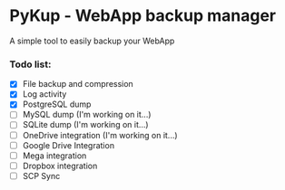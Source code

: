 # PyKup - WebApp backup manager

A simple tool to easily backup your WebApp

### Todo list:
- [x] File backup and compression
- [x] Log activity
- [x] PostgreSQL dump
- [ ] MySQL dump (I'm working on it...)
- [ ] SQLite dump (I'm working on it...)
- [ ] OneDrive integration (I'm working on it...)
- [ ] Google Drive Integration
- [ ] Mega integration
- [ ] Dropbox integration
- [ ] SCP Sync
